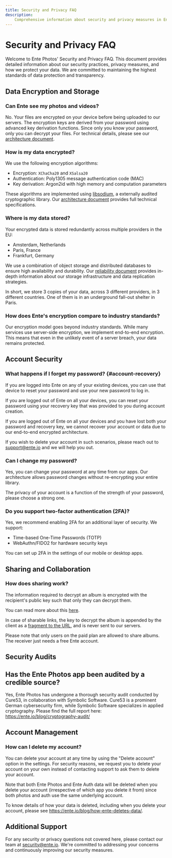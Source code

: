 ```yaml
---
title: Security and Privacy FAQ
description:
    Comprehensive information about security and privacy measures in Ente Photos
---
```


# Security and Privacy FAQ

Welcome to Ente Photos' Security and Privacy FAQ. This document provides
detailed information about our security practices, privacy measures, and how we
protect your data. We are committed to maintaining the highest standards of data
protection and transparency.

## Data Encryption and Storage

### Can Ente see my photos and videos?

No. Your files are encrypted on your device before being uploaded to our
servers. The encryption keys are derived from your password using advanced key
derivation functions. Since only you know your password, only you can decrypt
your files. For technical details, please see our
[architecture document](https://ente.io/architecture).

### How is my data encrypted?

We use the following encryption algorithms:

- Encryption: `XChaCha20` and `XSalsa20`
- Authentication: Poly1305 message authentication code (MAC)
- Key derivation: Argon2id with high memory and computation parameters

These algorithms are implemented using
[libsodium](https://libsodium.gitbook.io/doc/), a externally audited
cryptographic library. Our [architecture document](https://ente.io/architecture)
provides full technical specifications.

### Where is my data stored?

Your encrypted data is stored redundantly across multiple providers in the EU:

- Amsterdam, Netherlands
- Paris, France
- Frankfurt, Germany

We use a combination of object storage and distributed databases to ensure high
availability and durability. Our
[reliability document](https://ente.io/reliability) provides in-depth
information about our storage infrastructure and data replication strategies.

In short, we store 3 copies of your data, across 3 different providers, in 3
different countries. One of them is in an underground fall-out shelter in Paris.

### How does Ente's encryption compare to industry standards?

Our encryption model goes beyond industry standards. While many services use
server-side encryption, we implement end-to-end encryption. This means that even
in the unlikely event of a server breach, your data remains protected.

## Account Security

### What happens if I forget my password? {#account-recovery}

If you are logged into Ente on any of your existing devices, you can use that
device to reset your password and use your new password to log in.

If you are logged out of Ente on all your devices, you can reset your password
using your recovery key that was provided to you during account creation.

If you are logged out of Ente on all your devices and you have lost both your
password and recovery key, we cannot recover your account or data due to our
end-to-end encrypted architecture.

If you wish to delete your account in such scenarios, please reach out to
support@ente.io and we will help you out.

### Can I change my password?

Yes, you can change your password at any time from our apps. Our architecture
allows password changes without re-encrypting your entire library.

The privacy of your account is a function of the strength of your password,
please choose a strong one.

### Do you support two-factor authentication (2FA)?

Yes, we recommend enabling 2FA for an additional layer of security. We support:

- Time-based One-Time Passwords (TOTP)
- WebAuthn/FIDO2 for hardware security keys

You can set up 2FA in the settings of our mobile or desktop apps.

## Sharing and Collaboration

### How does sharing work?

The information required to decrypt an album is encrypted with the recipient's
public key such that only they can decrypt them.

You can read more about this [here](https://ente.io/architecture#sharing).

In case of sharable links, the key to decrypt the album is appended by the
client as a [fragment to the URL](https://en.wikipedia.org/wiki/URI_fragment),
and is never sent to our servers.

Please note that only users on the paid plan are allowed to share albums. The
receiver just needs a free Ente account.

## Security Audits

## Has the Ente Photos app been audited by a credible source?

Yes, Ente Photos has undergone a thorough security audit conducted by Cure53, in
collaboration with Symbolic Software. Cure53 is a prominent German cybersecurity
firm, while Symbolic Software specializes in applied cryptography. Please find
the full report here: https://ente.io/blog/cryptography-audit/

## Account Management

### How can I delete my account?

You can delete your account at any time by using the "Delete account" option in
the settings. For security reasons, we request you to delete your account on
your own instead of contacting support to ask them to delete your account.

Note that both Ente Photos and Ente Auth data will be deleted when you delete
your account (irrespective of which app you delete it from) since both photos
and auth use the same underlying account.

To know details of how your data is deleted, including when you delete your
account, please see https://ente.io/blog/how-ente-deletes-data/.

## Additional Support

For any security or privacy questions not covered here, please contact our team
at security@ente.io. We're committed to addressing your concerns and
continuously improving our security measures.
